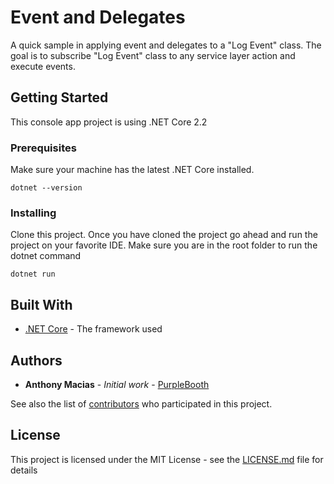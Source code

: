 # Event and Delegates

A quick sample in applying event and delegates to a "Log Event" class. The goal is to subscribe "Log Event" class to any service layer action and execute events.  




## Getting Started

This console app project is using .NET Core 2.2 

### Prerequisites

Make sure your machine has the latest .NET Core installed. 


```
dotnet --version
```

### Installing

Clone this project. Once you have cloned the project go ahead and run the project on your favorite IDE. Make sure you are in the root folder to run the dotnet command

```
dotnet run
```

## Built With

* [.NET Core](https://dotnet.microsoft.com/) - The framework used


## Authors

* **Anthony Macias** - *Initial work* - [PurpleBooth](https://github.com/PurpleBooth)

See also the list of [contributors](https://github.com/your/project/contributors) who participated in this project.

## License

This project is licensed under the MIT License - see the [LICENSE.md](LICENSE.md) file for details

